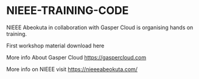 # NIEEE-TRAINING-CODE
NIEEE Abeokuta in collaboration with Gasper Cloud is organising hands on training.


First workshop material download here


More info About Gasper Cloud https://gaspercloud.com  


More info on NIEEE visit https://nieeeabeokuta.com/
